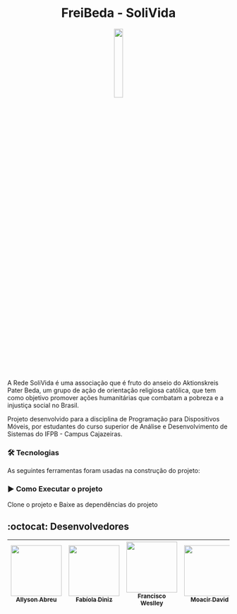 # <h1 align="center"> FreiBeda - SoliVida </h1>

<p align="center"  width="20%" >
  <img width="20%" src="https://user-images.githubusercontent.com/20650067/217401294-8e8b5229-b9a4-4fe1-948b-e4c011b7707d.png" />
</p>

 A Rede SoliVida é uma associação que é fruto do anseio do Aktionskreis Pater Beda, um grupo de ação de orientação religiosa católica, que tem como objetivo promover ações humanitárias que combatam a pobreza e a injustiça social no Brasil. 

Projeto desenvolvido para a disciplina de Programação para Dispositivos Móveis, por estudantes do curso superior de Análise e Desenvolvimento de Sistemas do IFPB - Campus Cajazeiras.

### 🛠 Tecnologias

As seguintes ferramentas foram usadas na construção do projeto:


### :arrow_forward: Como Executar o projeto
Clone o projeto e
Baixe as dependências do projeto

## :octocat: Desenvolvedores 

| [<img src="https://avatars.githubusercontent.com/u/60551389?v=4" width=115><br><sub>Allyson Abreu</sub>](https://github.com/AllysonAbreu) |  [<img src="https://avatars.githubusercontent.com/u/20650067?v=4" width=115><br><sub>Fabíola Diniz</sub>](https://github.com/fabioladiniz97) |  [<img src="https://avatars.githubusercontent.com/u/44758448?v=4" width=115><br><sub>Francisco Weslley</sub>](https://github.com/weslleycz) | [<img src="https://avatars.githubusercontent.com/u/65923695?v=4" width=115><br><sub>Moacir David</sub>](https://github.com/moacirdavidag) |
| :---: | :---: | :---: | :---: | 
